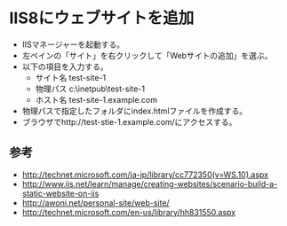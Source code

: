﻿# IIS8にウェブサイトを追加

- IISマネージャーを起動する。
- 左ペインの「サイト」を右クリックして「Webサイトの追加」を選ぶ。
- 以下の項目を入力する。
  - サイト名 test-site-1
  - 物理パス c:\inetpub\test-site-1
  - ホスト名 test-site-1.example.com
- 物理パスで指定したフォルダにindex.htmlファイルを作成する。
- ブラウザでhttp://test-stie-1.example.com/にアクセスする。

## 参考

- http://technet.microsoft.com/ja-jp/library/cc772350(v=WS.10).aspx
- http://www.iis.net/learn/manage/creating-websites/scenario-build-a-static-website-on-iis
- http://awoni.net/personal-site/web-site/
- http://technet.microsoft.com/en-us/library/hh831550.aspx
